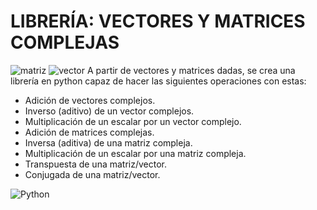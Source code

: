 # LIBRERÍA: VECTORES Y MATRICES COMPLEJAS

![matriz](https://1.bp.blogspot.com/-OzvIqUNA-g8/W-16oAGvSVI/AAAAAAAAAvA/1GiZjeGl90QOCns52vQjlzaMavsYV5GtQCLcBGAs/s1600/Matriz%2BAmn.png)         ![vector](https://encrypted-tbn0.gstatic.com/images?q=tbn:ANd9GcQMtUxhBUT7wGbpayP_h4R0m9M1AndC_vikfQ&usqp=CAU)
A partir de vectores y matrices dadas, se crea una librería en python capaz de hacer las siguientes operaciones con estas:

- Adición de vectores complejos.
- Inverso (aditivo) de un vector complejos.
- Multiplicación de un escalar por un vector complejo.
- Adición de matrices complejas.
- Inversa (aditiva) de una matriz compleja.
- Multiplicación de un escalar por una matriz compleja.
- Transpuesta de una matriz/vector.
- Conjugada de una matriz/vector.

![Python](https://img.freepik.com/iconos-gratis/serpientes_318-368381.jpg)


